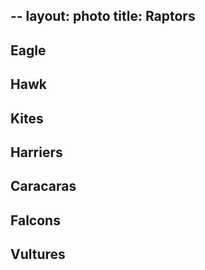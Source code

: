 --
layout: photo
title: Raptors
---

## Eagle

## Hawk

## Kites

## Harriers

## Caracaras

## Falcons

## Vultures